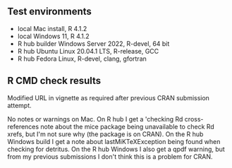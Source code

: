 ## Test environments
* local Mac install, R 4.1.2
* local Windows 11, R 4.1.2
* R hub builder Windows Server 2022, R-devel, 64 bit
* R hub Ubuntu Linux 20.04.1 LTS, R-release, GCC
* R hub Fedora Linux, R-devel, clang, gfortran

## R CMD check results
Modified URL in vignette as required after previous CRAN submission attempt.

No notes or warnings on Mac. On R hub I get a 'checking Rd cross-references note about the mice package being unavailable to check Rd xrefs, but I'm not sure why (the package is on CRAN). On the R hub Windows build I get a note about lastMiKTeXException being found when checking for detritus. On the R hub Windows I also get a qpdf warning, but from my previous submissions I don't think this is a problem for CRAN.
